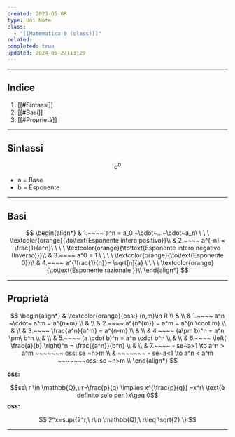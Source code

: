 ```yaml
---
created: 2023-05-08
type: Uni Note
class:
  - "[[Matematica 0 (class)]]"
related: 
completed: true
updated: 2024-05-27T13:29
---
```

---
## Indice
1. [[#Sintassi]]
2. [[#Basi]]
3. [[#Proprietà]]

---
## Sintassi
$$ a^b$$

- a = Base
- b = Esponente 

---
## Basi

$$
\begin{align*}
& 1.~~~~ a^n = a_0 ~\cdot~...~\cdot~a_n\ \ \ \ \textcolor{orange}{\to\text{Esponente intero positivo}}\\
& 2.~~~~ a^{-n} = \frac{1}{a^n}\ \ \ \ \textcolor{orange}{\to\text{Esponente intero negativo (Inverso)}}\\
& 3.~~~~ a^0 = 1 \ \ \ \ \textcolor{orange}{\to\text{Esponente 0}}\\
& 4.~~~~ a^{\frac{1}{n}}= \sqrt[n]{a} \ \ \ \ \textcolor{orange}{\to\text{Esponente razionale }}\\
\end{align*}
$$

---
## Proprietà

$$
\begin{align*}
& \textcolor{orange}{oss:} (n,m)\in R \\
& \\
& 1.~~~~ a^n ~\cdot~ a^m = a^{n+m} \\
& \\
& 2.~~~~ a^{n^{m}} = a^m = a^{n \cdot m} \\
& \\
& 3.~~~~ \frac{a^n}{a^m} = a^{n-m} \\
& \\
& 4.~~~~ (a\pm b)^n = a^n \pm\ b^n \\
& \\
& 5.~~~~ (a \cdot b)^n = a^n \cdot  b^n \\
& \\
& 6.~~~~ \left( \frac{a}{b} \right)^n = \frac{{a^n}}{b^n}  \\
& \\
& 7.~~~~ - se~a>1 \to a^n > a^m ~~~~~~~ oss: se ~n>m \\
& ~~~~~~~ - se~a<1 \to a^n < a^m ~~~~~~~oss: se ~n>m \\
\end{align*}
$$

**oss:**

$$se\ r \in \mathbb{Q},\ r=\frac{p}{q} \implies x^{\frac{p}{q}} =x^r\ \text{è definito solo per }x\geq 0$$
**oss:**

$$
2^x=sup\{2^r,\ r\in \mathbb{Q},\ r\leq \sqrt{2} \}
$$

---
